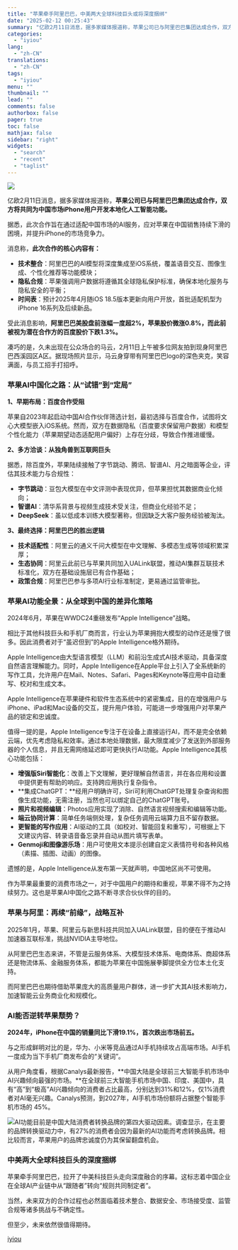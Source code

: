 ```yaml
---
title: "苹果牵手阿里巴巴，中美两大全球科技巨头或将深度捆绑"
date: "2025-02-12 00:25:43"
summary: "亿欧2月11日消息，据多家媒体报道称，苹果公司已与阿里巴巴集团达成合作，双方将共同为中国市场iPho..."
categories:
  - "iyiou"
lang:
  - "zh-CN"
translations:
  - "zh-CN"
tags:
  - "iyiou"
menu: ""
thumbnail: ""
lead: ""
comments: false
authorbox: false
pager: true
toc: false
mathjax: false
sidebar: "right"
widgets:
  - "search"
  - "recent"
  - "taglist"
---
```


![](https://diting-hetu.iyiou.com/f2e08d1721b3042953e67d32db3d34cb.jpeg)

亿欧2月11日消息，据多家媒体报道称，**苹果公司已与阿里巴巴集团达成合作，双方将共同为中国市场iPhone用户开发本地化人工智能功能。**

据悉，此次合作旨在通过适配中国市场的AI服务，应对苹果在中国销售持续下滑的困境，并提升iPhone的市场竞争力。

消息称，**此次合作的核心内容有：**

* **技术整合**：阿里巴巴的AI模型将深度集成至iOS系统，覆盖语音交互、图像生成、个性化推荐等功能模块；
* **隐私合规**：苹果强调用户数据将遵循其全球隐私保护标准，确保本地化服务与隐私安全的平衡；
* **时间表**：预计2025年4月随iOS 18.5版本更新向用户开放，首批适配机型为iPhone 16系列及后续新品。

受此消息影响，**阿里巴巴美股盘前涨幅一度超2%，苹果股价微涨0.8%，而此前被视为潜在合作方的百度股价下跌1.3%。**

凑巧的是，久未出现在公众场合的马云，2月11日上午被多位网友拍到现身阿里巴巴西溪园区A区。据现场照片显示，马云身穿带有阿里巴巴logo的深色夹克，笑容满面，与员工招手打招呼。

### **苹果AI中国化之路：从“试错”到“定局”**

**1、早期布局：百度合作受阻**

苹果自2023年起启动中国AI合作伙伴筛选计划，最初选择与百度合作，试图将文心大模型嵌入iOS系统。然而，双方在数据隐私（百度要求保留用户数据）和模型个性化能力（苹果期望动态适配用户偏好）上存在分歧，导致合作推进缓慢。

**2、多方洽谈：从独角兽到互联网巨头**

据悉，除百度外，苹果陆续接触了字节跳动、腾讯、智谱AI、月之暗面等企业，评估其技术能力与合规性：

* **字节跳动**：豆包大模型在中文评测中表现优异，但苹果担忧其数据商业化倾向；
* **智谱AI**：清华系背景与视频生成技术受关注，但商业化经验不足；
* **DeepSeek**：虽以低成本训练大模型著称，但因缺乏大客户服务经验被淘汰。

**3、最终选择：阿里巴巴的胜出逻辑**

* **技术适配性**：阿里云的通义千问大模型在中文理解、多模态生成等领域积累深厚；
* **生态协同**：阿里云此前已与苹果共同加入UALink联盟，推动AI集群互联技术标准化，双方在基础设施层已有合作基础；
* **政策合规**：阿里巴巴参与多项AI行业标准制定，更易通过监管审批。

### **苹果AI功能全景：从全球到中国的差异化策略**

2024年6月，苹果在WWDC24重磅发布“Apple Intelligence”战略。

相比于其他科技巨头和手机厂商而言，行业认为苹果拥抱大模型的动作还是慢了很多。因此消费者对于“虽迟但到”的Apple Intelligence格外期待。

Apple Intelligence由大型语言模型（LLM）和前沿生成式AI技术驱动，具备深度自然语言理解能力。同时，Apple Intelligence在Apple平台上引入了全系统新的写作工具，允许用户在Mail、Notes、Safari、Pages和Keynote等应用中自动重写、校对和生成文本。

Apple Intelligence在苹果硬件和软件生态系统中的紧密集成，目的在增强用户与iPhone、iPad和Mac设备的交互，提升用户体验，可能进一步增强用户对苹果产品的锁定和忠诚度。

值得一提的是，Apple Intelligence专注于在设备上直接运行AI，而不是完全依赖云端，优先考虑隐私和效率。通过本地处理数据，最大限度减少了发送到外部服务器的个人信息，并且无需网络延迟即可更快执行AI功能。Apple Intelligence其核心功能包括：

* **增强版Siri智能化**：改善上下文理解，更好理解自然语言，并在各应用和设置中提供更有帮助的响应。支持跨应用执行复杂指令。
* **集成ChatGPT：**经用户明确许可，Siri可利用ChatGPT处理复杂查询和图像生成功能，无需注册，当然也可以绑定自己的ChatGPT账号。
* **照片和视频编辑**：Photos应用实现了消除、自然语言视频搜索和编辑等功能。
* **端云协同计算**：简单任务端侧处理，复杂任务调用云端算力且不留存数据。
* **更智能的写作应用**：AI驱动的工具（如校对、智能回复和重写），可根据上下文建议内容、转录语音备忘录并自动从图片填写表单。
* **Genmoji和图像游乐场**：用户可使用文本提示创建自定义表情符号和各种风格（素描、插图、动画）的图像。

遗憾的是，Apple Intelligence从发布第一天就声明，中国地区尚不可使用。

作为苹果最重要的消费市场之一，对于中国用户的期待和重视，苹果不得不为之持续努力。这也是苹果AI中国化之路不断寻求合伙伙伴的目的。

### **苹果与阿里：再续“前缘”，战略互补**

2025年1月，苹果、阿里云与新思科技共同加入UALink联盟，目的便在于推动AI加速器互联标准，挑战NVIDIA主导地位。

从阿里巴巴生态来讲，不管是云服务体系、大模型技术体系、电商体系、商超体系还是物流体系、金融服务体系，都能为苹果在中国施展拳脚提供全方位本土化支持。

而阿里巴巴也期待借助苹果庞大的高质量用户群体，进一步扩大其AI技术影响力，加速智能云业务商业化和规模化。

### **AI能否逆转苹果颓势？**

**2024年，iPhone在中国的销量同比下滑19.1%，首次跌出市场前五。**

与之形成鲜明对比的是，华为、小米等竞品通过AI手机持续攻占高端市场。AI手机一度成为当下手机厂商发布会的“关键词”。

从用户角度看，根据Canalys最新报告，**中国大陆是全球前三大智能手机市场中AI兴趣倾向最强的市场。**在全球前三大智能手机市场中国、印度、美国中，具有“高”到“极高”AI兴趣倾向的消费者占比最高，分别达到31%和12%，仅1%消费者对AI毫无兴趣。Canalys预测，到2027年，AI手机市场份额将占据整个智能手机市场的 45%。

![](https://diting-hetu.iyiou.com/async/weixin/Xj6OqzcbWCI1c6NZvRZZ)AI功能目前是中国大陆消费者转换品牌的第四大驱动因素。调查显示，在主要的品牌转换驱动力中，有27%的消费者会因为最新的AI功能而考虑转换品牌。相比较而言，苹果用户的品牌忠诚度仍为其保留翻盘机会。

### **中美两大全球科技巨头的深度捆绑**

苹果牵手阿里巴巴，拉开了中美科技巨头走向深度融合的序幕。这标志着中国企业在全球AI产业链中从“跟随者”转向“规则共同制定者”。

当然，未来双方的合作过程也必然面临着技术整合、数据安全、市场接受度、监管合规等诸多挑战与不确定性。

但至少，未来依然很值得期待。

[iyiou](https://www.iyiou.com/analysis/202502121089991)
